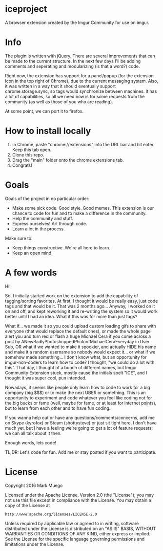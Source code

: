 # iceproject
A browser extension created by the Imgur Community for use on imgur.

# Info
The plugin is written with jQuery. There are several improvements that can be made to the current structure. In the next
few days I'll be adding comments and seperating and modularizing (is that a word?) code. 

Right now, the extension has support for a panel/popup (for the extension icon in the top right of Chrome), due to the current 
messaging system. Also, it was written in a way that it should eventually support chrome.storage.sync, so tags would synchronize
between machines. It has a lot of capabilities, so all we need now is for some requests from the community (as well as those of 
you who are reading).

At some point, we can port it to firefox.

# How to install locally
1. In Chrome, paste "chrome://extensions" into the URL bar and hit enter. Keep this tab open.
2. Clone this repo. 
3. Drag the "main" folder onto the chrome extensions tab.
4. Congrats!

# Goals
Goals of the project in no particular order:
- Make some sick code. Good style. Good memes. This extension is our chance to code for fun and to make a difference in the community.
- Help the community and stuff.
- Express ourselves! Art through code.
- Learn a lot in the process.

Make sure to:
- Keep things constructive. We're all here to learn.
- Keep an open mind!

# A few words
Hi! 

So, I initially started work on the extension to add the capability of tagging/sorting favorites. At first, I thought it would be
really easy, just code tags and that would be it. That was 2 months ago... Anyway, I worked on it on and off, and kept reworking it 
and re-writing the system so it would work better until I had an idea. What if this was for more than just tags? 

What if... we made it so you could upload custom loading gifs to share with everyone (that would replace the default ones), or made the 
whole page alert you and turn red or flash a huge Michael Cera if you come across a post by ANewBadlyPhotoshoppedPhotoofMichaelCeraEveryday 
in User Sub, OR what if we wanted to make it spookier, and actually HIDE his name and make it a random username so nobody would expect it... 
or what if we somehow made something... I don't know what, but an opportunity for imgur-non-coders to learn how to code? I thought, "we 
could do a lot with this". That day, I thought of a bunch of different names, but Imgur Community Extension stuck, mostly cause the 
initials spelt "ICE", and I thought it was super cool, pun intended.

Nowadays, it seems like people only learn how to code to work for a big company (big $$$) or to make the next UBER or something. 
This is an opportunity to experiment and code whatever you feel like coding not for the big bucks or fame (well, maybe for fame, or at
least for internet points), but to learn from each other and to have fun coding.

If you wanna help out or have any questions/comments/concerns, add me on Skype (kyrofox) or Steam (shottysteve) or just sit tight here. 
I don't have much yet, but I have a feeling we're going to get a lot of feature requests; we can all talk about it then.

Enough words, lets code!

TL;DR: Let's code for fun. Add me or stay posted if you want to participate.

# License

Copyright 2016 Mark Muego

Licensed under the Apache License, Version 2.0 (the "License");
you may not use this file except in compliance with the License.
You may obtain a copy of the License at

    http://www.apache.org/licenses/LICENSE-2.0

Unless required by applicable law or agreed to in writing, software
distributed under the License is distributed on an "AS IS" BASIS,
WITHOUT WARRANTIES OR CONDITIONS OF ANY KIND, either express or implied.
See the License for the specific language governing permissions and
limitations under the License.
